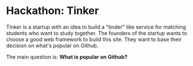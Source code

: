 # Hackathon: Tinker

Tinker is a startup with an idea to build a "tinder" like service for matching
students who want to study together. The founders of the startup wants to choose a good web
framework to build this site. They want to base their decision on what's popular on Github.

The main question is: __What is popular on Github?__

